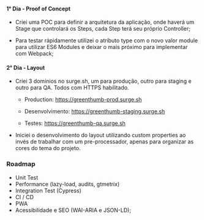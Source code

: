 #### 1° Dia - Proof of Concept

- Criei uma POC para definir a arquitetura da aplicação, onde haverá um Stage
  que controlará os Steps, cada Step terá seu próprio Controller;

- Para testar rápidamente utilizei o atributo type com o novo valor module para utilizar ES6 Modules e deixar o mais próximo para implementar com Webpack;

#### 2° Dia - Layout

- Criei 3 dominios no surge.sh, um para produção, outro para staging e outro para QA. Todos
  com HTTPS habilitado.

  - Production: https://greenthumb-prod.surge.sh

  - Desenvolvimento: https://greenthumb-staging.surge.sh

  - Testes: https://greenthumb-qa.surge.sh

- Iniciei o desenvolvimento do layout utilizando custom properties ao invés de trabalhar
  com um pre-processador, apenas para organizar as cores do tema do projeto.


### Roadmap

- Unit Test
- Performance (lazy-load, audits, gtmetrix)
- Integration Test (Cypress)
- CI / CD
- PWA
- Acessibilidade e SEO (WAI-ARIA e JSON-LD);

